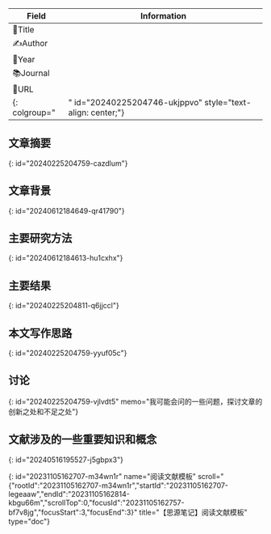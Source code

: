 |Field|Information|
| -------| -------------|
|<span data-type="strong">📖Title</span>|<br />|
|<span data-type="strong">✍️Author</span>|<br />|
|<span data-type="strong">📅Year</span>|<br />|
|<span data-type="strong">📚Journal</span>|<br />|
|<span data-type="strong">🔗URL</span>||
{: colgroup="|" id="20240225204746-ukjppvo" style="text-align: center;"}

## 文章摘要
{: id="20240225204759-cazdlum"}

## 文章背景
{: id="20240612184649-qr41790"}

## 主要研究方法
{: id="20240612184613-hu1cxhx"}

## 主要结果
{: id="20240225204811-q6jjccl"}

## 本文写作思路
{: id="20240225204759-yyuf05c"}

## 讨论
{: id="20240225204759-vjlvdt5" memo="我可能会问的一些问题，探讨文章的创新之处和不足之处"}

## 文献涉及的一些重要知识和概念
{: id="20240516195527-j5gbpx3"}

{: id="20231105162707-m34wn1r" name="阅读文献模板" scroll="&#123;&quot;rootId&quot;:&quot;20231105162707-m34wn1r&quot;,&quot;startId&quot;:&quot;20231105162707-legeaaw&quot;,&quot;endId&quot;:&quot;20231105162814-kbgu66m&quot;,&quot;scrollTop&quot;:0,&quot;focusId&quot;:&quot;20231105162757-bf7v8jg&quot;,&quot;focusStart&quot;:3,&quot;focusEnd&quot;:3&#125;" title="【思源笔记】阅读文献模板" type="doc"}